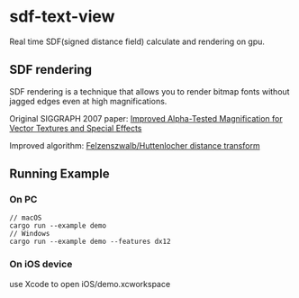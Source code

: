 # sdf-text-view
Real time SDF(signed distance field) calculate and rendering on gpu.

## SDF rendering 
SDF rendering is a technique that allows you to render bitmap fonts without jagged edges even at high magnifications. 

Original SIGGRAPH 2007 paper: [Improved Alpha-Tested Magnification for Vector Textures and Special Effects](https://steamcdn-a.akamaihd.net/apps/valve/2007/SIGGRAPH2007_AlphaTestedMagnification.pdf)

Improved algorithm: [Felzenszwalb/Huttenlocher distance transform](http://cs.brown.edu/people/pfelzens/papers/dt-final.pdf)

## Running Example
### On PC
```
// macOS
cargo run --example demo
// Windows
cargo run --example demo --features dx12
```
### On iOS device
use Xcode to open iOS/demo.xcworkspace